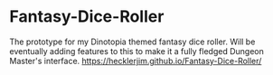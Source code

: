 # Fantasy-Dice-Roller
The prototype for my Dinotopia themed fantasy dice roller. Will be eventually adding features to this to make it a fully fledged Dungeon Master's interface. https://hecklerjim.github.io/Fantasy-Dice-Roller/
